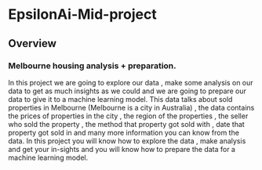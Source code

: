 # EpsilonAi-Mid-project
## Overview
### Melbourne housing analysis + preparation.
In this project we are going to explore our data , make some analysis on our data to get as much insights as we could and we are going to prepare our data to give it to a machine learning model.
This data talks about sold properties in Melbourne (Melbourne is a city in Australia) , the data contains the prices of properties in the city , the region of the properties , the seller who sold the property , the method that property got sold with , date that property got sold in and many more information you can know from the data.
In this project you will know how to explore the data , make analysis and get your in-sights and you will know how to prepare the data for a machine learning model.
